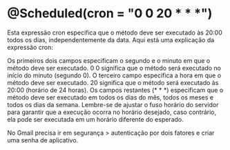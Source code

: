 # @Scheduled(cron = "0 0 20 * * *")
Esta expressão cron especifica que o método deve ser executado às 20:00 todos os dias, independentemente da data. Aqui está uma explicação da expressão cron:

Os primeiros dois campos especificam o segundo e o minuto em que o método deve ser executado. 0 0 significa que o método será executado no início do minuto (segundo 0).
O terceiro campo especifica a hora em que o método deve ser executado. 20 significa que o método será executado às 20:00 (horário de 24 horas).
Os campos restantes (* * *) especificam que o método deve ser executado em todos os dias do mês, todos os meses e todos os dias da semana.
Lembre-se de ajustar o fuso horário do servidor para garantir que a execução ocorra no horário desejado, caso contrário, ela pode ser executada em um horário diferente do esperado.


No Gmail precisa ir em segurança > autenticação por dois fatores e criar uma senha de aplicativo.
  


